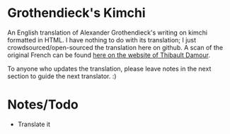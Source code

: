 # Grothendieck's Kimchi

An English translation of Alexander Grothendieck's writing on kimchi formatted in HTML. I have nothing to do with its translation; I just crowdsourced/open-sourced the translation here on github. A scan of the original French can be found [here on the website of Thibault Damour](http://www.ihes.fr/~damour/IMAGE/kimchi_grothendieck.pdf).

To anyone who updates the translation, please leave notes in the next section to guide the next translator. :) 

# Notes/Todo

 - Translate it
